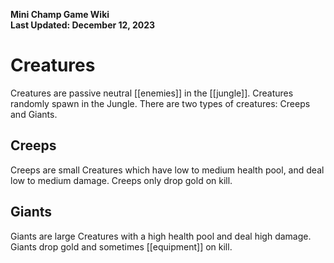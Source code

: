 **Mini Champ Game Wiki**  
**Last Updated: December 12, 2023**

# Creatures

Creatures are passive neutral [[enemies]] in the [[jungle]]. Creatures randomly spawn in the Jungle. There are two types of creatures: Creeps and Giants.

## Creeps

Creeps are small Creatures which have low to medium health pool, and deal low to medium damage. Creeps only drop gold on kill.

## Giants


Giants are large Creatures with a high health pool and deal high damage. Giants drop gold and sometimes [[equipment]] on kill.